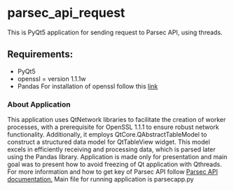 # parsec_api_request
This is PyQt5 application for sending request to Parsec API, using threads.
 
## Requirements:
- PyQt5
- openssl = version 1.1.1w
- Pandas
For installation of openssl follow this [link](https://thesecmaster.com/procedure-to-install-openssl-on-the-windows-platform/)

### About Application
This application uses QtNetwork libraries to facilitate the creation of worker processes, with a prerequisite for OpenSSL 1.1.1 to ensure robust network functionality. Additionally, it employs QtCore.QAbstractTableModel to construct a structured data model for QtTableView widget. This model excels in efficiently receiving and processing data, which is parsed later using the Pandas library.
Application is made only for presentation and main goal was to present how to avoid freezing of Qt application with Qthreads. 
For more information and how to get key of Parsec API follow [Parsec API documentation.](https://parsec.app/docs/teams-api)
Main file for running application is parsecapp.py


